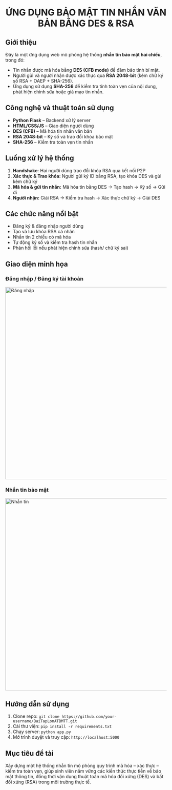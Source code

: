 <div align="center">
  <h1>ỨNG DỤNG BẢO MẬT TIN NHẮN VĂN BẢN BẰNG DES & RSA</h1>
</div>

<div>
  <h2>Giới thiệu</h2>
  <p>
    Đây là một ứng dụng web mô phỏng hệ thống <strong>nhắn tin bảo mật hai chiều</strong>, trong đó:
    <ul>
      <li>Tin nhắn được mã hóa bằng <strong>DES (CFB mode)</strong> để đảm bảo tính bí mật.</li>
      <li>Người gửi và người nhận được xác thực qua <strong>RSA 2048-bit</strong> (kèm chữ ký số RSA + OAEP + SHA-256).</li>
      <li>Ứng dụng sử dụng <strong>SHA-256</strong> để kiểm tra tính toàn vẹn của nội dung, phát hiện chỉnh sửa hoặc giả mạo tin nhắn.</li>
    </ul>
  </p>
</div>

<div>
  <h2>Công nghệ và thuật toán sử dụng</h2>
  <ul>
    <li><strong>Python Flask</strong> – Backend xử lý server</li>
    <li><strong>HTML/CSS/JS</strong> – Giao diện người dùng</li>
    <li><strong>DES (CFB)</strong> – Mã hóa tin nhắn văn bản</li>
    <li><strong>RSA 2048-bit</strong> – Ký số và trao đổi khóa bảo mật</li>
    <li><strong>SHA-256</strong> – Kiểm tra toàn vẹn tin nhắn</li>
  </ul>
</div>

<div>
  <h2>Luồng xử lý hệ thống</h2>
  <ol>
    <li><strong>Handshake</strong>: Hai người dùng trao đổi khóa RSA qua kết nối P2P</li>
    <li><strong>Xác thực & Trao khóa:</strong> Người gửi ký ID bằng RSA, tạo khóa DES và gửi kèm chữ ký</li>
    <li><strong>Mã hóa & gửi tin nhắn:</strong> Mã hóa tin bằng DES → Tạo hash → Ký số → Gửi đi</li>
    <li><strong>Người nhận:</strong> Giải RSA → Kiểm tra hash → Xác thực chữ ký → Giải DES</li>
  </ol>
</div>

<div>
  <h2> Các chức năng nổi bật</h2>
  <ul>
    <li> Đăng ký & đăng nhập người dùng</li>
    <li> Tạo và lưu khóa RSA cá nhân</li>
    <li> Nhắn tin 2 chiều có mã hóa</li>
    <li> Tự động ký số và kiểm tra hash tin nhắn</li>
    <li> Phản hồi lỗi nếu phát hiện chỉnh sửa (hash/ chữ ký sai)</li>
  </ul>
</div>

<div>
  <h2> Giao diện minh họa</h2>


  <h3> Đăng nhập / Đăng ký tài khoản </h3>
  <img src="https://i.imgur.com/f2i1wPC.png" alt="Đăng nhập" width="600">

  <h3> Nhắn tin bảo mật</h3>
  <img src="https://i.imgur.com/Z51SP17.png" alt="Nhắn tin" width="600">
</div>

<div>
  <h2> Hướng dẫn sử dụng</h2>
  <ol>
    <li>Clone repo: <code>git clone https://github.com/your-username/BaiTapLonATBMTT.git</code></li>
    <li>Cài thư viện: <code>pip install -r requirements.txt</code></li>
    <li>Chạy server: <code>python app.py</code></li>
    <li>Mở trình duyệt và truy cập: <code>http://localhost:5000</code></li>
  </ol>
</div>

<div>
  <h2> Mục tiêu đề tài</h2>
  <p>
    Xây dựng một hệ thống nhắn tin mô phỏng quy trình mã hóa – xác thực – kiểm tra toàn vẹn,
    giúp sinh viên nắm vững các kiến thức thực tiễn về bảo mật thông tin, đồng thời vận dụng thuật toán mã hóa
    đối xứng (DES) và bất đối xứng (RSA) trong môi trường thực tế.
  </p>
</div>



